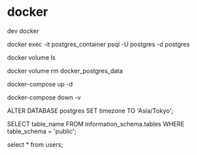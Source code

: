 # docker
dev docker

<!-- コンテナの中に入る -->
docker exec -it postgres_container psql -U postgres -d postgres
<!-- volume.参照 -->
docker volume ls
<!-- volume.削除 -->
docker volume rm docker_postgres_data
<!-- コンテナ起動 -->
docker-compose up -d
<!-- コンテナ削除 -->
docker-compose down -v

ALTER DATABASE postgres SET timezone TO 'Asia/Tokyo';

<!-- テーブル名取得 -->
SELECT table_name
FROM information_schema.tables
WHERE table_schema = 'public';

select * from users;